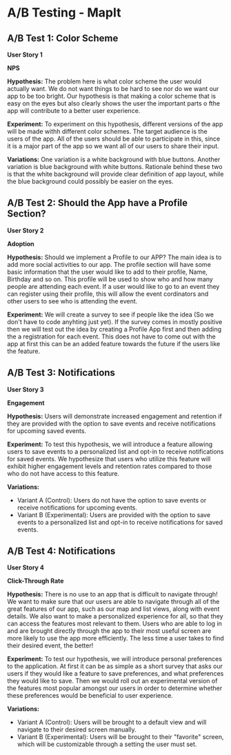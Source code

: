 # A/B Testing - MapIt #


## A/B Test 1: Color Scheme

**User Story 1**

**NPS**

**Hypothesis:** The problem here is what color scheme the user would actually want. We do not want things to be hard to see nor do we want our app to be too bright. Our hypothesis is that making a color scheme that is easy on the eyes but also clearly shows the user the important parts o fthe app will contribute to a better user experience.

**Experiment:** To experiment on this hypothesis, different versions of the app will be made withh different color schemes. The target audience is the users of the app. All of the users should be able to participate in this, since it is a major part of the app so we want all of our users to share their input.

**Variations:** One variation is a white background with blue buttons. Another variation is blue background with white buttons. Rationale behind these two is that the white background will provide clear definition of app layout, while the blue background could possibly be easier on the eyes.



## A/B Test 2: Should the App have a Profile Section?

**User Story 2**

**Adoption**

**Hypothesis:** Should we implement a Profile to our APP? The main idea is to add more social activities to our app. The profile section will have some basic information that the user would like to add to their profile, Name, Birthday and so on. This profile will be used to show who and how many people are attending each event. If a user would like to go to an event they can register using their profile, this will allow the event cordinators and other users to see who is attending the event. 

**Experiment:** We will create a survey to see if people like the idea (So we don't have to code anyhting just yet). If the survey comes in mostly positive then we will test out the idea by creating a Profile App first and then adding the a registration for each event. This does not have to come out with the app at first this can be an added feature towards the future if the users like the feature. 



## A/B Test 3: Notifications

**User Story 3**

**Engagement**

**Hypothesis:**
Users will demonstrate increased engagement and retention if they are provided with the option to save events and receive notifications for upcoming saved events.

**Experiment:**
To test this hypothesis, we will introduce a feature allowing users to save events to a personalized list and opt-in to receive notifications for saved events. We hypothesize that users who utilize this feature will exhibit higher engagement levels and retention rates compared to those who do not have access to this feature.

**Variations:**
- Variant A (Control): Users do not have the option to save events or receive notifications for upcoming events.
- Variant B (Experimental): Users are provided with the option to save events to a personalized list and opt-in to receive notifications for saved events.

## A/B Test 4: Notifications

**User Story 4**

**Click-Through Rate**

**Hypothesis:**
There is no use to an app that is difficult to navigate through! We want to make sure that our users are able to navigate through all of the great features of our app, such as our map and list views, along with event details. We also want to make a personalized experience for all, so that they can access the features most relevant to them. Users who are able to log in and are brought directly through the app to their most useful screen are more likely to use the app more efficiently. The less time a user takes to find their desired event, the better!

**Experiment:**
To test our hypothesis, we will introduce personal preferences to the application. At first it can be as simple as a short survey that asks our users if they would like a feature to save preferences, and what preferences they would like to save. Then we would roll out an experimental version of the features most popular amongst our users in order to determine whether these preferences would be beneficial to user experience.

**Variations:**
- Variant A (Control): Users will be brought to a default view and will navigate to their desired screen manually.
- Variant B (Experimental): Users will be brought to their "favorite" screen, which will be customizable through a setting the user must set.


